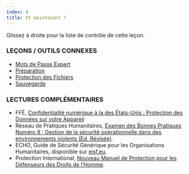 ```yaml
---
index: 4
title: Et maintenant ?
---
```

Glissez à droite pour la liste de contrôle de cette leçon.

### LEÇONS / OUTILS CONNEXES

*   [Mots de Passe Expert](umbrella://information/passwords/expert)
*   [Préparation](umbrella://travel/preparation)
*   [Protection des Fichiers](umbrella://information/protecting-files)
*   [Sauvegarde](umbrella://information/backing-up)

### LECTURES COMPLÉMENTAIRES

*   FFÉ, [Confidentialité numérique à la des États-Unis : Protection des Données sur votre Appareil](https://www.eff.org/wp/digital-privacy-us-border-2017)
*   Réseau de Pratiques Humanitaires, [Examen des Bonnes Pratiques Numéro 8 : Gestion de la sécurité opérationnelle dans des environnements violents (Ed. Révisée)](http://odihpn.org/wp-content/uploads/2010/11/GPR_8_revised2.pdf).
*   ECHO, Guide de Sécurité Générique pour les Organisations Humanitaires, disponible sur [eisf.eu](https://www.eisf.eu/library/generic-security-guide-for-humanitarian-organisations/).
*   Protection International, [Nouveau Manuel de Protection pour les Défenseurs des Droits de l’Homme](https://www.protectioninternational.org/fr/node/1106).